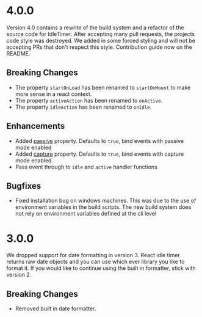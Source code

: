 # 4.0.0
Version 4.0 contains a rewrite of the build system and a refactor of the source code for IdleTimer.  After accepting many pull requests, the projects code style was destroyed.  We added in some forced styling and will not be accepting PRs that don't respect this style. Contribution guide now on the README.  

## Breaking Changes
- The property `startOnLoad` has been renamed to `startOnMount` to make more sense in a react context.
- The property `activeAction` has been renamed to `onActive`.
- The property `idleAction` has been renamed to `onIdle`.

## Enhancements
- Added [passive](https://developer.mozilla.org/en-US/docs/Web/API/EventTarget/addEventListener) property.  Defaults to `true`, bind events with passive mode enabled
- Added [capture](https://developer.mozilla.org/en-US/docs/Web/API/EventTarget/addEventListener) property.  Defaults to `true`, bind events with capture mode enabled
- Pass event through to `idle` and `active` handler functions

## Bugfixes
- Fixed installation bug on windows machines. This was due to the use of environment variables in the build scripts. The new build system does not rely on environment variables defined at the cli level

# 3.0.0
We dropped support for date formatting in version 3.  React idle timer returns raw date objects and you can use which ever library you like to format it. If you would like to continue using the built in formatter, stick with version 2.

## Breaking Changes
- Removed built in date formatter.
